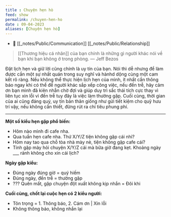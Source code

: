 ```yaml
---
title : Chuyện hẹn hò
feed: show
permalink: /chuyen-hen-ho
date : 09-04-2023
aliases: [Chuyện hẹn hò]
---
```


- 🔗 [[_notes/Public/Communication]] [[_notes/Public/Relationship]]

> [[Thương hiệu cá nhân]] của bạn chính là những gì người khác nói về bạn khi bạn không ở trong phòng. — Jeff Bezos

Đặt lịch hẹn và giữ lời cũng chính là uy tín của bạn. Nói thì dễ nhưng để làm được cần một sự nhất quán trong suy nghĩ và hànhd dộng cùng một cam kết rõ ràng. Nếu không thể thực hiện lịch hẹn của mình, ít nhất cần thông báo ngay khi có thể để người khác sắp xếp công việc, nếu đến trễ, hãy cảm ơn bạn mình đã kiên nhẫn chờ đợi và giúp duy trì sắc thái tích cực thay vì liên tục xin lỗi vì đến trễ tuy đây là việc làm thường gặp. Cuối cùng, thời gian của ai cũng đáng quý, uy tín bản thân giống như gửi tiết kiệm cho quỹ hưu trí vậy, nếu không cần thiết, đừng rút ra chi tiêu phung phí.

---

**Một số kiểu hẹn gặp phổ biến:**
- Hôm nào mình đi cafe nha.
- Qua tuần hẹn cafe nha. Thứ X/Y/Z tiện không gặp cái nhỉ?
- Hôm nay tao qua chỗ tòa nhà mày nè, tiện không gặp cafe cái?
- Tính gặp mày hỏi chuyện X/Y/Z cái mà bữa giờ đang kẹt. Khoảng ngày ___ rảnh không cho xin cái lịch?

**Ngày gặp kiểu:**
- Đúng ngày đúng giờ = quý hiếm
- Đúng ngày, đến trễ = thường gặp
- ??? Quên mất, gặp chuyện đột xuất không kịp nhắn = Đôi khi

**Cuối cùng, chốt lại cuộc hẹn có 2 kiểu người:**
- Tôn trọng  = 1. Thông báo, 2. Cám ơn | Xin lỗi 
- Không thông báo, không nhắn lại
